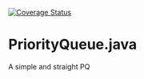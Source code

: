 [![Coverage Status](https://coveralls.io/repos/github/montao/PriorityQueue.java/badge.svg?branch=master)](https://coveralls.io/github/montao/PriorityQueue.java?branch=master)

# PriorityQueue.java

A simple and straight PQ
